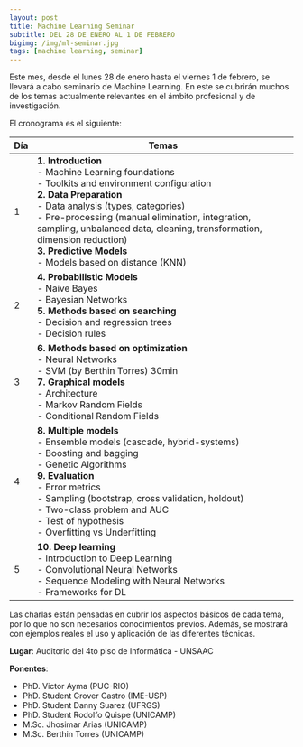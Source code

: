 ```yaml
---
layout: post
title: Machine Learning Seminar
subtitle: DEL 28 DE ENERO AL 1 DE FEBRERO
bigimg: /img/ml-seminar.jpg
tags: [machine learning, seminar]
---
```


Este mes, desde el lunes 28 de enero hasta el viernes 1 de febrero, se llevará a cabo seminario de Machine Learning. En este se cubrirán muchos de los temas actualmente relevantes en el ámbito profesional y de investigación.

El cronograma es el siguiente:

| Día  | Temas |
| --- | --- |
| 1 | **1. Introduction**<br>- Machine Learning foundations<br>- Toolkits and environment configuration<br>**2. Data Preparation**<br>- Data analysis (types, categories)<br>- Pre-processing (manual elimination, integration, sampling, unbalanced data, cleaning, transformation, dimension reduction)<br> **3. Predictive Models**<br>- Models based on distance (KNN) |
| 2 | **4. Probabilistic Models**<br>- Naive Bayes<br>- Bayesian Networks<br>**5. Methods based on searching**<br>- Decision and regression trees<br>- Decision rules |
| 3 | **6. Methods based on optimization**<br>- Neural Networks<br>- SVM (by Berthin Torres) 30min<br>**7. Graphical models**<br>- Architecture<br>- Markov Random Fields<br>- Conditional Random Fields |
| 4 | **8. Multiple models**<br>- Ensemble models (cascade, hybrid-systems)<br>- Boosting and bagging<br>- Genetic Algorithms<br>**9. Evaluation**<br>- Error metrics<br>- Sampling (bootstrap, cross validation, holdout)<br>- Two-class problem and AUC<br>- Test of hypothesis<br>- Overfitting vs Underfitting |
| 5 | **10. Deep learning**<br>- Introduction to Deep Learning<br>- Convolutional Neural Networks<br>- Sequence Modeling with Neural Networks<br>- Frameworks for DL |

Las charlas están pensadas en cubrir los aspectos básicos de cada tema, por lo que no son necesarios conocimientos previos.  Además, se mostrará con ejemplos reales el uso y aplicación de las diferentes técnicas.

**Lugar**: Auditorio del 4to piso de Informática - UNSAAC

**Ponentes**:
* PhD. Victor Ayma (PUC-RIO)
* PhD. Student Grover Castro (IME-USP)
* PhD. Student Danny Suarez (UFRGS)
* PhD. Student Rodolfo Quispe (UNICAMP)
* M.Sc. Jhosimar Arias (UNICAMP)
* M.Sc. Berthin Torres (UNICAMP)
